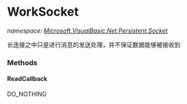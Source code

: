 ﻿
# WorkSocket
_namespace: [Microsoft.VisualBasic.Net.Persistent.Socket](N-Microsoft.VisualBasic.Net.Persistent.Socket.md)_

长连接之中只是进行消息的发送处理，并不保证数据能够被接收到

### Methods

#### ReadCallback
DO_NOTHING



